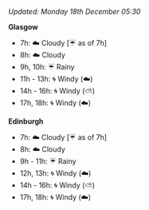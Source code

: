 *Updated: Monday 18th December 05:30*

**Glasgow**

* 7h: :cloud: Cloudy [:umbrella: as of 7h]
* 8h: :cloud: Cloudy
* 9h, 10h: :umbrella: Rainy
* 11h - 13h: :cyclone: Windy (:cloud:)
* 14h - 16h: :cyclone: Windy (:partly_sunny:)
* 17h, 18h: :cyclone: Windy (:cloud:)

**Edinburgh**

* 7h: :cloud: Cloudy [:umbrella: as of 7h]
* 8h: :cloud: Cloudy
* 9h - 11h: :umbrella: Rainy
* 12h, 13h: :cyclone: Windy (:cloud:)
* 14h - 16h: :cyclone: Windy (:partly_sunny:)
* 17h, 18h: :cyclone: Windy (:cloud:)
